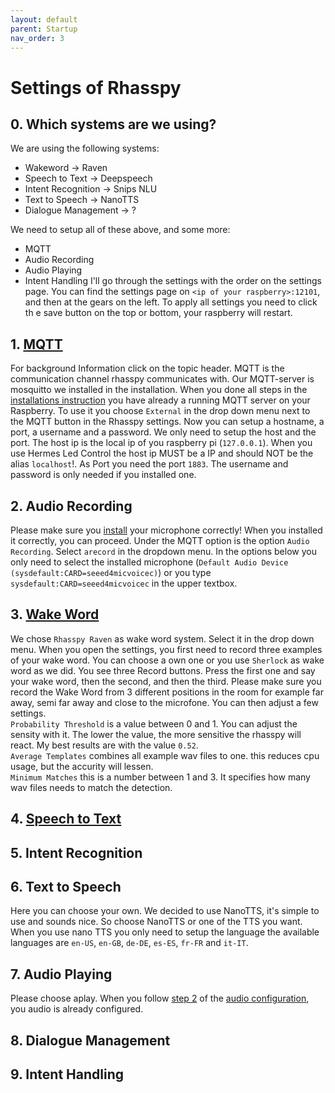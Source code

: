 ```yaml
---
layout: default
parent: Startup
nav_order: 3
---
```


# Settings of Rhasspy

## 0. Which systems are we using?
We are using the following systems: 
- Wakeword -> Raven
- Speech to Text -> Deepspeech
- Intent Recognition -> Snips NLU
- Text to Speech -> NanoTTS
- Dialogue Management -> ?

We need to setup all of these above, and some more:
- MQTT
- Audio Recording
- Audio Playing
- Intent Handling
I'll go through the settings with the order on the settings page.
You can find the settings page on ``<ip of your raspberry>:12101``, and then at the gears on the left.
To apply all settings you need to click th e save button on the top or bottom, your raspberry will restart.

## 1. [MQTT](/pages/knowledge/mqtt#what-is-mqtt)
For background Information click on the topic header.
MQTT is the communication channel rhasspy communicates with. Our MQTT-server is mosquitto we installed in the installation.
When you done all steps in the [installations instruction](/startup/setup-software#3-install-a-mqttt-server-and-node-red) you have already a running MQTT server on your Raspberry.
To use it you choose ``External`` in the drop down menu next to the MQTT button in the Rhasspy settings.
Now you can setup a hostname, a port, a username and a password. We only need to setup the host and the port.
The host ip is the local ip of you raspberry pi (``127.0.0.1``). When you use Hermes Led Control the host ip MUST be a IP and should 
NOT be the alias ``localhost``!. As Port you need the port ``1883``. The username and password is only needed if you installed one.

## 2. Audio Recording
Please make sure you [install](/startup/setup-software#2-configure-audio) your microphone correctly!
When you installed it correctly, you can proceed. Under the MQTT option is the option ``Audio Recording``. Select ``arecord`` in the dropdown menu.
In the options below you only need to select the installed microphone (``Default Audio Device (sysdefault:CARD=seeed4micvoicec)``) or you type 
``sysdefault:CARD=seeed4micvoicec`` in the upper textbox.

## 3. [Wake Word](/pages/knowledge/wakeword)
We chose ``Rhasspy Raven`` as wake word system. Select it in the drop down menu. When you open the settings, you first need to record three 
examples of your wake word. You can choose a own one or you use ``Sherlock`` as wake word as we did. You see three Record buttons.
Press the first one and say your wake word, then the second, and then the third. Please make sure you record the Wake Word from 3 different positions in the room for example far away, semi far away and close to the microfone. You can then adjust a few settings.      
``Probability Threshold`` is a value between 0 and 1. You can adjust the sensity with it. The lower the value, the more sensitive the rhasspy will react. My best results are with the value  ``0.52``.    
``Average Templates`` combines all example wav files to one. this reduces cpu usage, but the accurity will lessen.    
``Minimum Matches`` this is a number between 1 and 3. It specifies how many wav files needs to match the detection.

## 4. [Speech to Text](/pages/knowledge/speech-to-text)

## 5. Intent Recognition

## 6. Text to Speech
Here you can choose your own. We decided to use NanoTTS, it's simple to use and sounds nice.
So choose NanoTTS or one of the TTS you want. When you use nano TTS you only need to setup the language the available languages are ``en-US``, ``en-GB``, ``de-DE``, ``es-ES``, ``fr-FR`` and ``it-IT``.

## 7. Audio Playing
Please choose aplay. When you follow [step 2](/pages/startup/setup-software#step-2) of the [audio configuration](/pages/startup/setup-software#2-configure-audio), you audio is already configured.

## 8. Dialogue Management

## 9. Intent Handling